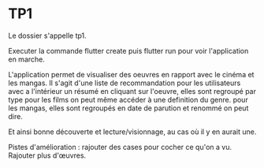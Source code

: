 # TP1
Le dossier s'appelle tp1.

Executer la commande flutter create puis flutter run pour voir l'application en marche.

L'application permet de visualiser des oeuvres en rapport avec le cinéma et les mangas. Il s'agit d'une liste de recommandation pour les utilisateurs avec a l'intérieur un résumé en cliquant sur l'oeuvre, elles sont regroupé par type pour les films on peut même accéder à une definition du genre. pour les mangas, elles sont regroupés en date de parution et renommé on peut dire. 

Et ainsi bonne découverte et lecture/visionnage, au cas où il y en aurait une.

Pistes d'amélioration : rajouter des cases pour cocher ce qu'on a vu. Rajouter plus d'œuvres. 
